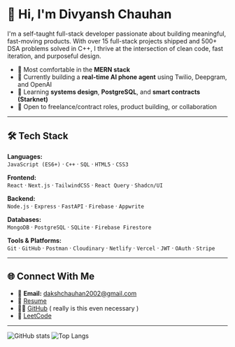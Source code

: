 # 👋 Hi, I'm Divyansh Chauhan

I'm a self-taught full-stack developer passionate about building meaningful, fast-moving products. With over 15 full-stack projects shipped and 500+ DSA problems solved in C++, I thrive at the intersection of clean code, fast iteration, and purposeful design.

- 🔨 Most comfortable in the **MERN stack**
- 🧠 Currently building a **real-time AI phone agent** using Twilio, Deepgram, and OpenAI
- 🌱 Learning **systems design**, **PostgreSQL**, and **smart contracts (Starknet)**
- 💬 Open to freelance/contract roles, product building, or collaboration

---

## 🛠️ Tech Stack

**Languages:**  
`JavaScript (ES6+)` · `C++` · `SQL` · `HTML5` · `CSS3`

**Frontend:**  
`React` · `Next.js` · `TailwindCSS` · `React Query` · `Shadcn/UI`

**Backend:**  
`Node.js` · `Express` · `FastAPI` · `Firebase` · `Appwrite`

**Databases:**  
`MongoDB` · `PostgreSQL` · `SQLite` · `Firebase Firestore`

**Tools & Platforms:**  
`Git` · `GitHub` · `Postman` · `Cloudinary` · `Netlify` · `Vercel` · `JWT` · `OAuth` · `Stripe`

---

## 🌐 Connect With Me

- 📧 **Email:** dakshchauhan2002@gmail.com  
- 💼 [Resume](https://drive.google.com/file/d/1dJtzVkIFoP9zyz6dBQcpqyY7mSCfGPV0/view?usp=sharing)  
- 🧑‍💻 [GitHub](https://github.com/kami123kaze)  ( really is this even necessary ) 
- 🧠 [LeetCode](https://leetcode.com/u/kamikaze2109/)  
 

---

![GitHub stats](https://github-readme-stats.vercel.app/api?username=kami123kaze&show_icons=true&theme=radical)
![Top Langs](https://github-readme-stats.vercel.app/api/top-langs/?username=kami123kaze&layout=compact&theme=radical)
